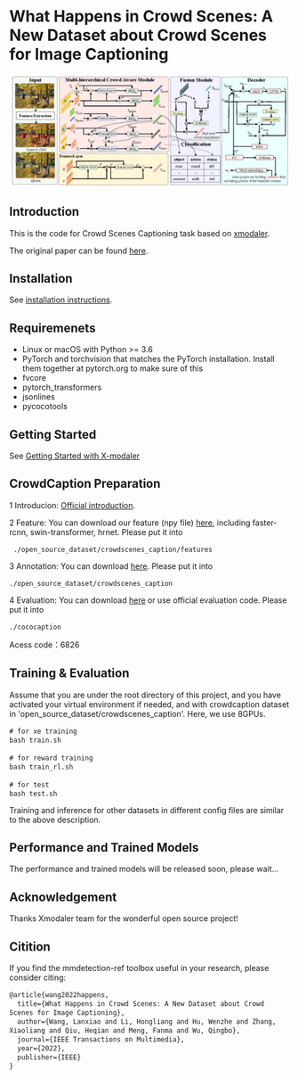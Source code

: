 # What Happens in Crowd Scenes: A New Dataset about Crowd Scenes for Image Captioning
<div align="center">
  <img src="docs/frame_work.png" width="700"/>
</div>

## Introduction  
This is the code for Crowd Scenes Captioning task based on [xmodaler](https://github.com/YehLi/xmodaler).

The original paper can be found [here](https://ieeexplore.ieee.org/abstract/document/9834140).

## Installation
See [installation instructions](https://xmodaler.readthedocs.io/en/latest/tutorials/installation.html).

## Requiremenets
* Linux or macOS with Python >= 3.6
* PyTorch and torchvision that matches the PyTorch installation. Install them together at pytorch.org to make sure of this
* fvcore
* pytorch_transformers
* jsonlines
* pycocotools 

## Getting Started 
See [Getting Started with X-modaler](https://xmodaler.readthedocs.io/en/latest/tutorials/getting_started.html)

## CrowdCaption Preparation
1 Introducion: [Official introduction](https://ivipclab.github.io/publication_crowdcaption/multicaption/).

2 Feature: You can download our feature (npy file) [here](https://pan.baidu.com/s/1-PaGY5FQxZZKE9S5fecERw?pwd=6826), 
including faster-rcnn, swin-transformer, hrnet. Please put it into
```
 ./open_source_dataset/crowdscenes_caption/features
```

3 Annotation: You can download [here](https://pan.baidu.com/s/1eraODLJ-uqu2_osJX_7ipQ?pwd=6826). Please put it into
```
./open_source_dataset/crowdscenes_caption
```

4 Evaluation: You can download [here](https://pan.baidu.com/s/1QIgTKi8r18VqY9Z7i31ITQ?pwd=6826) or use official evaluation code.
 Please put it into
```
./cococaption
```

Acess code：6826
## Training & Evaluation  

Assume that you are under the root directory of this project, and you have activated 
your virtual environment if needed, and with crowdcaption dataset in 
'open_source_dataset/crowdscenes_caption'. Here, we use 8GPUs.

```
# for xe training
bash train.sh

# for reward training
bash train_rl.sh

# for test
bash test.sh
```

Training and inference for other datasets in different config files are similar to the above description.

## Performance and Trained Models
The performance and trained models will be released soon, please wait...

## Acknowledgement
Thanks Xmodaler team for the wonderful open source project!

## Citition
If you find the mmdetection-ref toolbox useful in your research, please consider citing:  
```
@article{wang2022happens,
  title={What Happens in Crowd Scenes: A New Dataset about Crowd Scenes for Image Captioning},
  author={Wang, Lanxiao and Li, Hongliang and Hu, Wenzhe and Zhang, Xiaoliang and Qiu, Heqian and Meng, Fanma and Wu, Qingbo},
  journal={IEEE Transactions on Multimedia},
  year={2022},
  publisher={IEEE}
}
```
